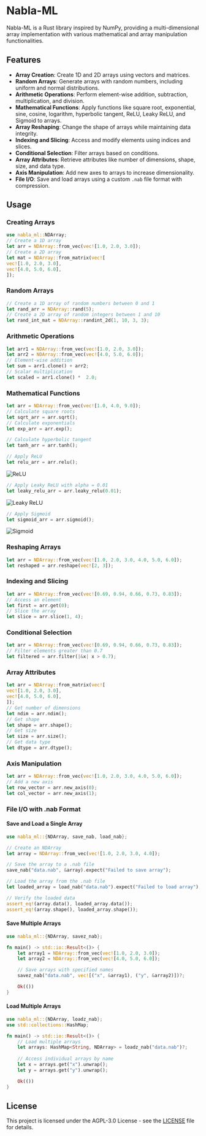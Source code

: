 # Nabla-ML

Nabla-ML is a Rust library inspired by NumPy, providing a multi-dimensional array implementation with various mathematical and array manipulation functionalities.

## Features

- **Array Creation**: Create 1D and 2D arrays using vectors and matrices.
- **Random Arrays**: Generate arrays with random numbers, including uniform and normal distributions.
- **Arithmetic Operations**: Perform element-wise addition, subtraction, multiplication, and division.
- **Mathematical Functions**: Apply functions like square root, exponential, sine, cosine, logarithm, hyperbolic tangent, ReLU, Leaky ReLU, and Sigmoid to arrays.
- **Array Reshaping**: Change the shape of arrays while maintaining data integrity.
- **Indexing and Slicing**: Access and modify elements using indices and slices.
- **Conditional Selection**: Filter arrays based on conditions.
- **Array Attributes**: Retrieve attributes like number of dimensions, shape, size, and data type.
- **Axis Manipulation**: Add new axes to arrays to increase dimensionality.
- **File I/O**: Save and load arrays using a custom `.nab` file format with compression.

## Usage

### Creating Arrays

```rust
use nabla_ml::NDArray;
// Create a 1D array
let arr = NDArray::from_vec(vec![1.0, 2.0, 3.0]);
// Create a 2D array
let mat = NDArray::from_matrix(vec![
vec![1.0, 2.0, 3.0],
vec![4.0, 5.0, 6.0],
]);
```


### Random Arrays

```rust
// Create a 1D array of random numbers between 0 and 1
let rand_arr = NDArray::rand(5);
// Create a 2D array of random integers between 1 and 10
let rand_int_mat = NDArray::randint_2d(1, 10, 3, 3);
```

### Arithmetic Operations

```rust
let arr1 = NDArray::from_vec(vec![1.0, 2.0, 3.0]);
let arr2 = NDArray::from_vec(vec![4.0, 5.0, 6.0]);
// Element-wise addition
let sum = arr1.clone() + arr2;
// Scalar multiplication
let scaled = arr1.clone() *  2.0;
```

### Mathematical Functions

```rust
let arr = NDArray::from_vec(vec![1.0, 4.0, 9.0]);
// Calculate square roots
let sqrt_arr = arr.sqrt();
// Calculate exponentials
let exp_arr = arr.exp();

// Calculate hyperbolic tangent
let tanh_arr = arr.tanh();
```

```rust
// Apply ReLU
let relu_arr = arr.relu();
```     

![ReLU](./docs/relu.png)

```rust
// Apply Leaky ReLU with alpha = 0.01
let leaky_relu_arr = arr.leaky_relu(0.01);
```

![Leaky ReLU](./docs/leaky_relu.png)

```rust
// Apply Sigmoid
let sigmoid_arr = arr.sigmoid();
```

![Sigmoid](./docs/sigmoid.png)


### Reshaping Arrays

```rust
let arr = NDArray::from_vec(vec![1.0, 2.0, 3.0, 4.0, 5.0, 6.0]);
let reshaped = arr.reshape(vec![2, 3]);
```

### Indexing and Slicing

```rust
let arr = NDArray::from_vec(vec![0.69, 0.94, 0.66, 0.73, 0.83]);
// Access an element
let first = arr.get(0);
// Slice the array
let slice = arr.slice(1, 4);
```

### Conditional Selection

```rust
let arr = NDArray::from_vec(vec![0.69, 0.94, 0.66, 0.73, 0.83]);
// Filter elements greater than 0.7
let filtered = arr.filter(|&x| x > 0.7);
```

### Array Attributes

```rust
let arr = NDArray::from_matrix(vec![
vec![1.0, 2.0, 3.0],
vec![4.0, 5.0, 6.0],
]);
// Get number of dimensions
let ndim = arr.ndim();
// Get shape
let shape = arr.shape();
// Get size
let size = arr.size();
// Get data type
let dtype = arr.dtype();
```

### Axis Manipulation

```rust
let arr = NDArray::from_vec(vec![1.0, 2.0, 3.0, 4.0, 5.0, 6.0]);
// Add a new axis
let row_vector = arr.new_axis(0);
let col_vector = arr.new_axis(1);
```

### File I/O with .nab Format

#### Save and Load a Single Array

```rust
use nabla_ml::{NDArray, save_nab, load_nab};

// Create an NDArray
let array = NDArray::from_vec(vec![1.0, 2.0, 3.0, 4.0]);

// Save the array to a .nab file
save_nab("data.nab", &array).expect("Failed to save array");

// Load the array from the .nab file
let loaded_array = load_nab("data.nab").expect("Failed to load array");

// Verify the loaded data
assert_eq!(array.data(), loaded_array.data());
assert_eq!(array.shape(), loaded_array.shape());
```

#### Save Multiple Arrays

```rust
use nabla_ml::{NDArray, savez_nab};

fn main() -> std::io::Result<()> {
    let array1 = NDArray::from_vec(vec![1.0, 2.0, 3.0]);
    let array2 = NDArray::from_vec(vec![4.0, 5.0, 6.0]);

    // Save arrays with specified names
    savez_nab("data.nab", vec![("x", &array1), ("y", &array2)])?;

    Ok(())
}
```

#### Load Multiple Arrays

```rust
use nabla_ml::{NDArray, loadz_nab};
use std::collections::HashMap;

fn main() -> std::io::Result<()> {
    // Load multiple arrays
    let arrays: HashMap<String, NDArray> = loadz_nab("data.nab")?;
    
    // Access individual arrays by name
    let x = arrays.get("x").unwrap();
    let y = arrays.get("y").unwrap();

    Ok(())
}
```

## License

This project is licensed under the AGPL-3.0 License - see the [LICENSE](LICENSE) file for details.